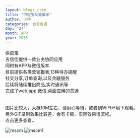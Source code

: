 ```yaml
---
layout: blogs_item
title: "供应宝功能展示"
author: 小傅
categories: 自言自语
day: "27"
month: APR
year: 2015
---
```



供应宝<br>
吉信佳提供一款业务协同应用<br>
同时有APP与微信版本<br>
目前提供各类营销报表,13种待办提醒<br>
社交分享,订单查询,以及金融服务<br>
后续将陆续推出商品,实时通讯等<br>
完成了web,app,微信,桌面应用的贯通<br>
<br><br>
图片比较大，大概10M左右，请耐心等待，或者到WIFI环境下观看。<br>
另外GIF录制效果比较差，会有卡顿，实际效果很流程。<br>
点击更多查看..<br>
<!--more-->
![mscm](http://imm.haostay.com/mscm.gif)
![mscm1](http://imm.haostay.com/mscmm.gif)





